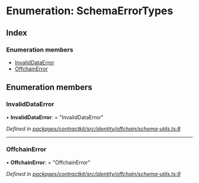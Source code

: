 # Enumeration: SchemaErrorTypes

## Index

### Enumeration members

* [InvalidDataError](_identity_offchain_schema_utils_.schemaerrortypes.md#invaliddataerror)
* [OffchainError](_identity_offchain_schema_utils_.schemaerrortypes.md#offchainerror)

## Enumeration members

###  InvalidDataError

• **InvalidDataError**: = "InvalidDataError"

*Defined in [packages/contractkit/src/identity/offchain/schema-utils.ts:8](https://github.com/celo-org/celo-monorepo/blob/master/packages/contractkit/src/identity/offchain/schema-utils.ts#L8)*

___

###  OffchainError

• **OffchainError**: = "OffchainError"

*Defined in [packages/contractkit/src/identity/offchain/schema-utils.ts:9](https://github.com/celo-org/celo-monorepo/blob/master/packages/contractkit/src/identity/offchain/schema-utils.ts#L9)*
